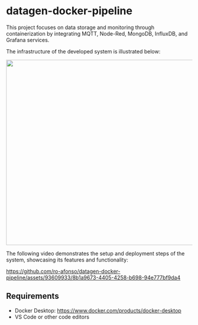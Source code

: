 # datagen-docker-pipeline
This project focuses on data storage and monitoring through containerization by integrating MQTT, Node-Red, MongoDB, InfluxDB, and Grafana services.

The infrastructure of the developed system is illustrated below:

<p align="center">
<img src=https://github.com/ro-afonso/datagen-docker-pipeline/assets/93609933/9f4f5eb6-aae8-449d-ab87-fdc9381dc06f width="900" height="500">
</p>

The following video demonstrates the setup and deployment steps of the system, showcasing its features and functionality:

https://github.com/ro-afonso/datagen-docker-pipeline/assets/93609933/8b1a9673-4405-4258-b698-94e777bf9da4

## Requirements
* Docker Desktop: https://www.docker.com/products/docker-desktop
* VS Code or other code editors
